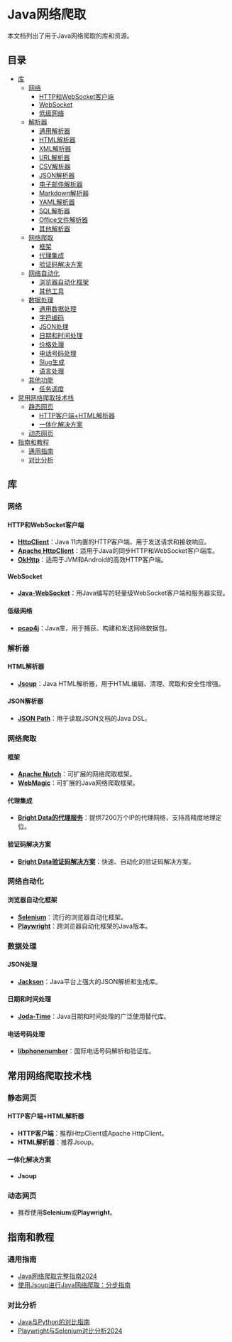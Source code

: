 # Java网络爬取

本文档列出了用于Java网络爬取的库和资源。

## 目录

- [库](#库)
  - [网络](#网络)
    - [HTTP和WebSocket客户端](#http和websocket客户端)
    - [WebSocket](#websocket)
    - [低级网络](#低级网络)
  - [解析器](#解析器)
    - [通用解析器](#通用解析器)
    - [HTML解析器](#html解析器)
    - [XML解析器](#xml解析器)
    - [URL解析器](#url解析器)
    - [CSV解析器](#csv解析器)
    - [JSON解析器](#json解析器)
    - [电子邮件解析器](#电子邮件解析器)
    - [Markdown解析器](#markdown解析器)
    - [YAML解析器](#yaml解析器)
    - [SQL解析器](#sql解析器)
    - [Office文件解析器](#office文件解析器)
    - [其他解析器](#其他解析器)
  - [网络爬取](#网络爬取)
    - [框架](#框架)
    - [代理集成](#代理集成)
    - [验证码解决方案](#验证码解决方案)
  - [网络自动化](#网络自动化)
    - [浏览器自动化框架](#浏览器自动化框架)
    - [其他工具](#其他工具)
  - [数据处理](#数据处理)
    - [通用数据处理](#通用数据处理)
    - [字符编码](#字符编码)
    - [JSON处理](#json处理)
    - [日期和时间处理](#日期和时间处理)
    - [价格处理](#价格处理)
    - [电话号码处理](#电话号码处理)
    - [Slug生成](#slug生成)
    - [语言处理](#语言处理)
  - [其他功能](#其他功能)
    - [任务调度](#任务调度)
- [常用网络爬取技术栈](#常用网络爬取技术栈)
  - [静态网页](#静态网页)
    - [HTTP客户端+HTML解析器](#http客户端html解析器)
    - [一体化解决方案](#一体化解决方案)
  - [动态网页](#动态网页)
- [指南和教程](#指南和教程)
  - [通用指南](#通用指南)
  - [对比分析](#对比分析)

## 库

### 网络

#### HTTP和WebSocket客户端

- **[HttpClient](https://docs.oracle.com/en/java/javase/23/docs/api/java.net.http/java/net/http/HttpClient.html)**：Java 11内置的HTTP客户端，用于发送请求和接收响应。
- **[Apache HttpClient](https://github.com/apache/httpcomponents-client)**：适用于Java的同步HTTP和WebSocket客户端库。
- **[OkHttp](https://github.com/square/okhttp)**：适用于JVM和Android的高效HTTP客户端。

#### WebSocket

- **[Java-WebSocket](https://github.com/TooTallNate/Java-WebSocket)**：用Java编写的轻量级WebSocket客户端和服务器实现。

#### 低级网络

- **[pcap4j](https://github.com/kaitoy/pcap4j)**：Java库，用于捕获、构建和发送网络数据包。

### 解析器

#### HTML解析器

- **[Jsoup](https://github.com/jhy/jsoup)**：Java HTML解析器，用于HTML编辑、清理、爬取和安全性增强。

#### JSON解析器

- **[JSON Path](https://github.com/json-path/JsonPath)**：用于读取JSON文档的Java DSL。

### 网络爬取

#### 框架

- **[Apache Nutch](https://github.com/apache/nutch)**：可扩展的网络爬取框架。
- **[WebMagic](https://github.com/code4craft/webmagic)**：可扩展的Java网络爬取框架。

#### 代理集成

- **[Bright Data的代理服务](https://brightdata.com/proxy-types)**：提供7200万个IP的代理网络，支持高精度地理定位。

#### 验证码解决方案

- **[Bright Data验证码解决方案](https://brightdata.com/products/web-unlocker/captcha-solver)**：快速、自动化的验证码解决方案。

### 网络自动化

#### 浏览器自动化框架

- **[Selenium](https://github.com/SeleniumHQ/selenium)**：流行的浏览器自动化框架。
- **[Playwright](https://github.com/microsoft/playwright-java)**：跨浏览器自动化框架的Java版本。

### 数据处理

#### JSON处理

- **[Jackson](https://github.com/FasterXML/jackson)**：Java平台上强大的JSON解析和生成库。

#### 日期和时间处理

- **[Joda-Time](https://github.com/JodaOrg/joda-time)**：Java日期和时间处理的广泛使用替代库。

#### 电话号码处理

- **[libphonenumber](https://github.com/google/libphonenumber)**：国际电话号码解析和验证库。

## 常用网络爬取技术栈

### 静态网页

#### HTTP客户端+HTML解析器

- **HTTP客户端**：推荐HttpClient或Apache HttpClient。
- **HTML解析器**：推荐Jsoup。

#### 一体化解决方案

- **Jsoup**

### 动态网页

- 推荐使用**Selenium**或**Playwright**。

## 指南和教程

### 通用指南

- [Java网络爬取完整指南2024](https://brightdata.com/blog/how-tos/java-web-scraping)
- [使用Jsoup进行Java网络爬取：分步指南](https://brightdata.com/blog/how-tos/web-scraping-with-jsoup)

### 对比分析

- [Java与Python的对比指南](https://brightdata.com/blog/web-data/java-vs-python)
- [Playwright与Selenium对比分析2024](https://brightdata.com/blog/web-data/playwright-vs-selenium)